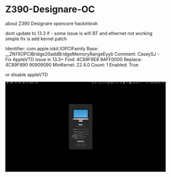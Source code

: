 # Z390-Designare-OC
about Z390 Designare opencore hackintosh

dont update to 13.3 if -  some issue is wifi BT and ethernet not working
simple fix is add kernel patch 

Identifier: com.apple.iokit.IOPCIFamily
Base: __ZN11IOPCIBridge20addBridgeMemoryRangeEyyb
Comment: CaseySJ - Fix AppleVTD issue in 13.3+
Find: 4C89F6E8 9AFF0000
Replace: 4C89F690 90909090
MinKernel: 22.4.0
Count: 1
Enabled: True

or disable appleVTD

![alt text](https://github.com/cupecups/Z390-Designare-OC/blob/main/vent.png)
